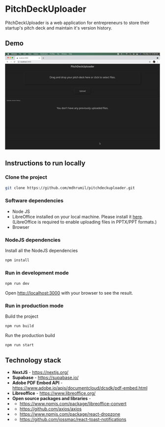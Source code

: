 # PitchDeckUploader

PitchDeckUploader is a web application for entrepreneurs to store their startup's pitch deck and maintain it's version history.

## Demo

![PitchDeckUploader Demo](demo/demo.gif)

## Instructions to run locally

### Clone the project

``` bash
git clone https://github.com/mdhrumil/pitchdeckuploader.git
```

### Software dependencies

- Node JS
- LibreOffice installed on your local machine. Please install it [here](https://www.libreoffice.org/download/download/). (LibreOffice is required to enable uploading files in PPTX/PPT formats.)
- Browser

### NodeJS dependencies

Install all the NodeJS dependencies
``` bash
npm install
```

### Run in development mode

``` bash
npm run dev
```

Open [http://localhost:3000](http://localhost:3000) with your browser to see the result.

### Run in production mode

Build the project
``` bash
npm run build
```

Run the production build
``` bash
npm run start
```

## Technology stack

- **NextJS** - https://nextjs.org/
- **Supabase** - https://supabase.io/
- **Adobe PDF Embed API** - https://www.adobe.io/apis/documentcloud/dcsdk/pdf-embed.html
- **Libreoffice** - https://www.libreoffice.org/
- **Open source packages and libraries** - 
- - https://www.npmjs.com/package/libreoffice-convert
- - https://github.com/axios/axios
- - https://www.npmjs.com/package/react-dropzone
- - https://github.com/jossmac/react-toast-notifications

